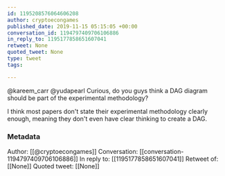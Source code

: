 ```yaml
---
id: 1195208576064606208
author: cryptoecongames
published_date: 2019-11-15 05:15:05 +00:00
conversation_id: 1194797409706106886
in_reply_to: 1195177858651607041
retweet: None
quoted_tweet: None
type: tweet
tags:

---
```


@kareem_carr @yudapearl Curious, do you guys think a DAG diagram should be part of the experimental methodology?

I think most papers don't state their experimental methodology clearly enough, meaning they don't even have clear thinking to create a DAG.

### Metadata

Author: [[@cryptoecongames]]
Conversation: [[conversation-1194797409706106886]]
In reply to: [[1195177858651607041]]
Retweet of: [[None]]
Quoted tweet: [[None]]

